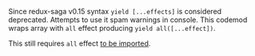 Since redux-saga v0.15 syntax `yield [...effects]` is considered deprecated.
Attempts to use it spam warnings in console.
This codemod wraps array with `all` effect producing `yield all([...effect])`.

This still requires `all` effect [to be imported](https://github.com/Beaglefoot/codemods-collection/tree/master/transforms/saga/import-all-effect).
